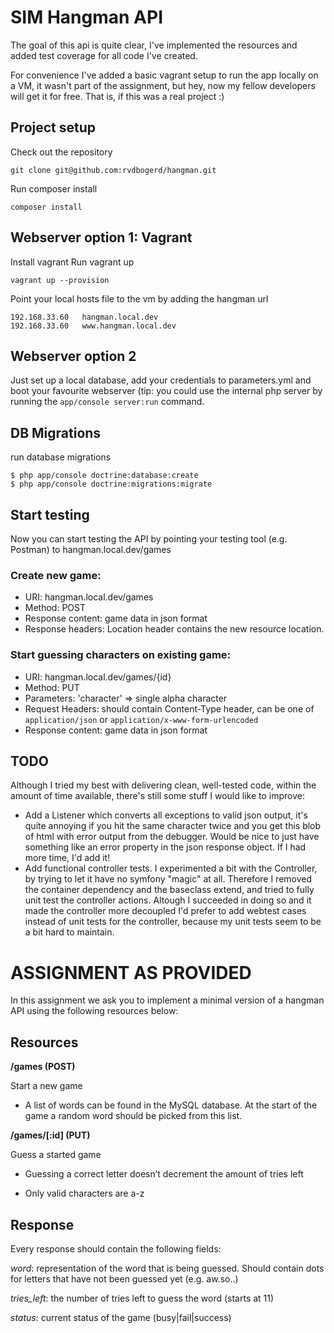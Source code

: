 # SIM Hangman API #

The goal of this api is quite clear, I've implemented the resources and added test coverage for all code I've created.

For convenience I've added a basic vagrant setup to run the app locally on a VM, it wasn't part of the assignment,
but hey, now my fellow developers will get it for free. That is, if this was a real project :)

## Project setup ##

Check out the repository
```
git clone git@github.com:rvdbogerd/hangman.git
```

Run composer install
```
composer install
```

## Webserver option 1: Vagrant ##
Install vagrant
Run vagrant up
```
vagrant up --provision
```

Point your local hosts file to the vm by adding the hangman url
```
192.168.33.60   hangman.local.dev
192.168.33.60   www.hangman.local.dev
```

## Webserver option 2 ##
Just set up a local database, add your credentials to parameters.yml and boot your favourite webserver (tip: you could use the internal php server by running the `app/console server:run` command.

## DB Migrations ##

run database migrations
```
$ php app/console doctrine:database:create
$ php app/console doctrine:migrations:migrate
```

## Start testing ##
Now you can start testing the API by pointing your testing tool (e.g. Postman) to hangman.local.dev/games

### Create new game: ###
* URI: hangman.local.dev/games
* Method: POST 
* Response content: game data in json format
* Response headers: Location header contains the new resource location.

### Start guessing characters on existing game: ###
* URI: hangman.local.dev/games/{id}
* Method: PUT 
* Parameters: 'character' => single alpha character
* Request Headers: should contain Content-Type header, can be one of `application/json` or `application/x-www-form-urlencoded`
* Response content: game data in json format

## TODO ##

Although I tried my best with delivering clean, well-tested code, within the amount of time available, there's still some stuff I would like to improve:

* Add a Listener which converts all exceptions to valid json output, it's quite annoying if you hit the same character twice and you get this blob of html with error output from the debugger. Would be nice to just have something like an error property in the json response object. If I had more time, I'd add it!
* Add functional controller tests. I experimented a bit with the Controller, by trying to let it have no symfony "magic" at all. Therefore I removed the container dependency and the baseclass extend, and tried to fully unit test the controller actions. Altough I succeeded in doing so and it made the controller more decoupled I'd prefer to add webtest cases instead of unit tests for the controller, because my unit tests seem to be a bit hard to maintain.




# ASSIGNMENT AS PROVIDED #

In this assignment we ask you to implement a minimal version of a hangman API using the following resources below:

## Resources ##

**/games (POST)**

Start a new game

- A list of words can be found in the MySQL database. At the start of the game a random word should be picked from this list.

**/games/[:id] (PUT)**

Guess a started game

- Guessing a correct letter doesn’t decrement the amount of tries left

- Only valid characters are a-z

## Response ##

Every response should contain the following fields:

*word*: representation of the word that is being guessed. Should contain dots for letters that have not been guessed yet (e.g. aw.so..)

*tries_left*: the number of tries left to guess the word (starts at 11)

*status*: current status of the game (busy|fail|success)
